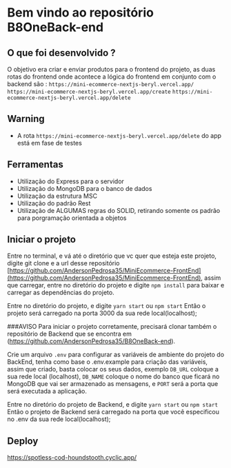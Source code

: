 # Bem vindo ao repositório B8OneBack-end
## O que foi desenvolvido ?
 O objetivo era criar e enviar produtos para o frontend do projeto, as duas rotas do frontend onde acontece a lógica do frontend em conjunto com o backend são :
  ``` https://mini-ecommerce-nextjs-beryl.vercel.app/ ```
  ``` https://mini-ecommerce-nextjs-beryl.vercel.app/create ```
  ``` https://mini-ecommerce-nextjs-beryl.vercel.app/delete ```
  
  ## Warning ##
  - A rota ```https://mini-ecommerce-nextjs-beryl.vercel.app/delete``` do app está em fase de testes
  

## Ferramentas 
  - Utilização do Express para o servidor
  - Utilização do MongoDB para o banco de dados
  - Utilização da estrutura MSC
  - Utilização do padrão Rest
  - Utilização de ALGUMAS regras do SOLID, retirando somente os padrão para porgramação orientada a objetos

## Iniciar o projeto
  Entre no terminal, e vá até o diretório que vc quer que esteja este projeto, digite git clone e a url desse repositório [https://github.com/AndersonPedrosa35/MiniEcommerce-FrontEnd](https://github.com/AndersonPedrosa35/MiniEcommerce-FrontEnd), assim que carregar, entre no diretório do projeto e digite ```npm install``` para baixar e carregar as dependências do projeto.
  
Entre no diretório do projeto, e digite ```yarn start``` ou ```npm start```
Então o projeto será carregado na porta 3000 da sua rede local(localhost);
  
 ###AVISO
 Para iniciar o projeto corretamente, precisará clonar também o repositório de Backend que se encontra em (https://github.com/AndersonPedrosa35/B8OneBack-end).

 Crie um arquivo ```.env``` para configurar as variáveis de ambiente do projeto do BackEnd, tenha como base o .env.example para criação das variáveis, assim que criado, basta colocar os seus dados, exemplo ```DB_URL``` coloque a sua rede local (localhost), ```DB_NAME``` coloque o nome do banco que ficará no MongoDB que vai ser armazenado as mensagens, e ```PORT``` será a porta que será executada a aplicação.
 
 Entre no diretório do projeto de Backend, e digite ```yarn start``` ou ```npm start```
 Então o projeto de Backend será carregado na porta que você especificou no .env da sua rede local(localhost);

## Deploy
https://spotless-cod-houndstooth.cyclic.app/
